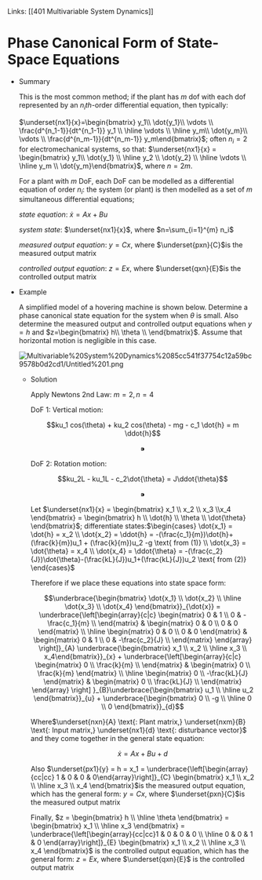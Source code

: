 Links: [[401 Multivariable System Dynamics]]
# Phase Canonical Form of State-Space Equations

- Summary

    This is the most common method; if the plant has *m*  dof with each dof represented by an $n_ith$-order differential equation, then typically:

    $\underset{nx1}{x}=\begin{bmatrix} y_1\\ \dot{y_1}\\ \vdots \\ \frac{d^{n_1-1}}{dt^{n_1-1}} y_1 \\ \hline \vdots \\ \hline y_m\\ \dot{y_m}\\ \vdots \\ \frac{d^{n_m-1}}{dt^{n_m-1}} y_m\end{bmatrix}$; often $n_i = 2$ for electromechanical systems, so that: $\underset{nx1}{x} = \begin{bmatrix} y_1\\ \dot{y_1} \\ \hline y_2 \\ \dot{y_2} \\ \hline \vdots \\ \hline y_m \\ \dot{y_m}\end{bmatrix}$, where $n = 2m$. 

    For a plant with *m* DoF, each DoF can be modelled as a differential equation of order $n_i$: the system (or plant) is then modelled as a set of *m* simultaneous differential equations;

    *state equation*: $\dot{x} = Ax + Bu$

    *system state*: $\underset{nx1}{x}$, where $n=\sum_{i=1}^{m} n_i$

    *measured output equation*: $y=Cx$, where $\underset{pxn}{C}$is the measured output matrix

    *controlled output equation*: $z=Ex$, where $\underset{qxn}{E}$is the controlled output matrix

- Example

    A simplified model of a hovering machine is shown below. Determine a phase canonical state equation for the system when $\theta$ is small. Also determine the measured output and controlled output equations when $y=h$ and $z=\begin{bmatrix} h\\ \theta \\ \end{bmatrix}$. Assume that horizontal motion is negligible in this case.

    ![Multivariable%20System%20Dynamics%2085cc541f37754c12a59bc9578b0d2cd1/Untitled%201.png](Multivariable%20System%20Dynamics%2085cc541f37754c12a59bc9578b0d2cd1/Untitled%201.png)

    - Solution

        Apply Newtons 2nd Law: $m = 2, n = 4$

        DoF 1: Vertical motion: 

        $$ku_1 cos(\theta) + ku_2 cos(\theta) - mg - c_1 \dot{h} = m \ddot{h}$$

        $$⁍$$

        DoF 2: Rotation motion: 

        $$ku_2L - ku_1L - c_2\dot{\theta} = J\ddot{\theta}$$

        $$⁍$$

        Let $\underset{nx1}{x} = \begin{bmatrix} x_1 \\ x_2 \\ x_3 \\x_4 \end{bmatrix} = \begin{bmatrix} h \\ \dot{h} \\ \theta \\ \dot{\theta} \end{bmatrix}$; differentiate states:$\begin{cases} \dot{x_1} = \dot{h} = x_2  \\ \dot{x_2} = \ddot{h} = -(\frac{c_1}{m})\dot{h}+(\frac{k}{m})u_1 + (\frac{k}{m})u_2 -g  \text{ from (1)} \\ \dot{x_3} = \dot{\theta} = x_4 \\ \dot{x_4} = \ddot{\theta} = -(\frac{c_2}{J})\dot{\theta}-(\frac{kL}{J})u_1+(\frac{kL}{J})u_2 \text{ from (2)} \end{cases}$

        Therefore if we place these equations into state space form:

        $$\underbrace{\begin{bmatrix} \dot{x_1} \\ \dot{x_2} \\ \hline \dot{x_3} \\ \dot{x_4} \end{bmatrix}}_{\dot{x}} = \underbrace{\left[\begin{array}{c|c} \begin{matrix} 0 & 1 \\ 0 & -\frac{c_1}{m} \\ \end{matrix} & \begin{matrix} 0 & 0 \\ 0 & 0 \end{matrix} \\ \hline \begin{matrix} 0 & 0 \\ 0 & 0 \end{matrix} & \begin{matrix} 0 & 1 \\ 0 & -\frac{c_2}{J} \\ \end{matrix} \end{array} \right]}_{A} \underbrace{\begin{bmatrix} x_1 \\ x_2 \\ \hline x_3 \\ x_4\end{bmatrix}}_{x} + \underbrace{\left[\begin{array}{c|c} \begin{matrix} 0 \\ \frac{k}{m} \\ \end{matrix} & \begin{matrix} 0 \\ \frac{k}{m} \end{matrix} \\ \hline \begin{matrix} 0 \\ -\frac{kL}{J} \end{matrix} & \begin{matrix} 0 \\ \frac{kL}{J} \\ \end{matrix} \end{array} \right] }_{B}\underbrace{\begin{bmatrix} u_1 \\ \hline u_2 \end{bmatrix}}_{u} + \underbrace{\begin{bmatrix} 0 \\ -g \\ \hline 0 \\ 0 \end{bmatrix}}_{d}$$

        Where$\underset{nxn}{A} \text{: Plant matrix,} \underset{nxm}{B} \text{: Input matrix,} \underset{nx1}{d} \text{: disturbance vector}$ and they come together in the general state equation:

        $$\dot{x} = Ax + Bu + d$$

        Also $\underset{px1}{y} = h = x_1 = \underbrace{\left[\begin{array}{cc|cc} 1 & 0 & 0 & 0\end{array}\right]}_{C} \begin{bmatrix} x_1 \\ x_2 \\ \hline x_3 \\ x_4 \end{bmatrix}$is the measured output equation, which has the general form: $y=Cx$, where $\underset{pxn}{C}$is the measured output matrix

        Finally, $z = \begin{bmatrix} h \\ \hline \theta \end{bmatrix} = \begin{bmatrix} x_1 \\ \hline x_3 \end{bmatrix} = \underbrace{\left[\begin{array}{cc|cc}1 & 0 & 0 & 0 \\ \hline 0 & 0 & 1 & 0 \end{array}\right]}_{E} \begin{bmatrix} x_1 \\ x_2 \\ \hline x_3 \\ x_4 \end{bmatrix}$ is the controlled output equation, which has the general form: $z = Ex$, where $\underset{qxn}{E}$ is the controlled output matrix